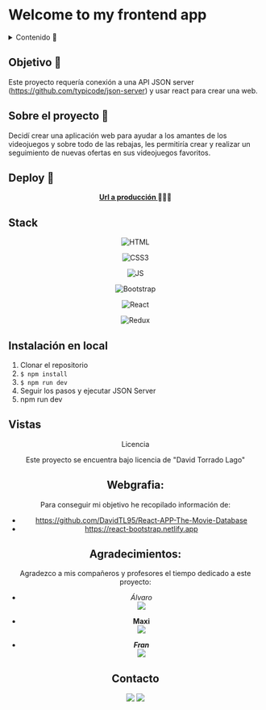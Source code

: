 # Welcome to my frontend app  

<details>
  <summary>Contenido 📝</summary>
  <ol>
    <li><a href="#objetivo-🎯">Objetivo</a></li>
    <li><a href="#sobre-el-proyecto-🔎">Sobre el proyecto</a></li>
    <li><a href="#deploy-🚀">Deploy</a></li>
    <li><a href="#stack">Stack</a></li>
    <li><a href="#instalación-en-local">Instalación</a></li>
    <li><a href="#vistas">Vistas</a></li>
    <li><a href="#licencia">Licencia</a></li>
    <li><a href="#webgrafia">Webgrafia</a></li>
    <li><a href="#agradecimientos">Agradecimientos</a></li>
    <li><a href="#contacto">Contacto</a></li>
  </ol>
</details>

## Objetivo 🎯
Este proyecto requería conexión a una API JSON server (https://github.com/typicode/json-server) y usar react para crear una web.

## Sobre el proyecto 🔎
Decidí crear una aplicación web para ayudar a los amantes de los videojuegos y sobre todo de las rebajas, les permitiría crear y realizar un seguimiento de nuevas ofertas en sus videojuegos favoritos.   
  
## Deploy 🚀
<div align="center">
    <a href="https://react-steam-nine.vercel.app"><strong>Url a producción </strong></a>🚀🚀🚀
</div>

## Stack
<div align="center">

  ![HTML](https://github.com/DavidTL95/React-APP-The-Movie-Database/assets/134488502/5fe1620d-3d3a-4268-bf8b-fccc67fe857e)
  
  ![CSS3](https://github.com/DavidTL95/React-APP-The-Movie-Database/assets/134488502/e7c03987-ec35-4309-8f28-44bcf60ae731)
  
  ![JS](https://github.com/DavidTL95/React-APP-The-Movie-Database/assets/134488502/19cae437-7fea-4710-a31b-e2da72325050)
  
  ![Bootstrap](https://github.com/DavidTL95/React-APP-The-Movie-Database/assets/134488502/b53ea6ed-1fc7-40d1-afbc-e51c78a31e45)
  
  ![React](https://github.com/DavidTL95/React-APP-The-Movie-Database/assets/134488502/3964546f-171c-4d5d-bde0-e552ba53280d)
  
  ![Redux](https://github.com/DavidTL95/React-APP-The-Movie-Database/assets/134488502/ca286e09-0b1e-484c-95e2-c208935db81f)

</div>

## Instalación en local
1. Clonar el repositorio
2. ` $ npm install `
3. ``` $ npm run dev ```
4. Seguir los pasos y ejecutar JSON Server
5. npm run dev

## Vistas
<div align="center" justify="center>
Home
![2023-08-13 18-08-08](https://github.com/DavidTL95/ReactSteam/assets/134488502/f3b5c6de-fbf1-4d67-b3cc-93dc74c02296)
Búsqueda
![2023-08-13 18-08-21](https://github.com/DavidTL95/ReactSteam/assets/134488502/0118272f-7021-4188-90e6-4d47e867d1da)
Register
![2023-08-13 18-09-18](https://github.com/DavidTL95/ReactSteam/assets/134488502/478b0a38-d6f9-4c51-9de8-e63ad98ea98f)
Login
![2023-08-13 18-08-35](https://github.com/DavidTL95/ReactSteam/assets/134488502/b19422fd-2e3e-4309-86ab-fedf41f41ca2)
Profile
![2023-08-13 18-09-06](https://github.com/DavidTL95/ReactSteam/assets/134488502/9f8ee434-b451-4fe2-8ca7-3b5159fd7f2c)
Admin
![2023-08-13 18-10-09](https://github.com/DavidTL95/ReactSteam/assets/134488502/5aec7686-01f2-47cf-ad41-01dbfb19ccf4)
Favoritos
![2023-08-13 18-08-51](https://github.com/DavidTL95/ReactSteam/assets/134488502/682f37f5-8dd8-427c-b415-203b05212ebe)

</div>

## Licencia
Este proyecto se encuentra bajo licencia de "David Torrado Lago"

## Webgrafia:
Para conseguir mi objetivo he recopilado información de:
- https://github.com/DavidTL95/React-APP-The-Movie-Database
- https://react-bootstrap.netlify.app

## Agradecimientos:

Agradezco a mis compañeros y profesores el tiempo dedicado a este proyecto:

- *Álvaro*  
<a href="https://github.com/Roekan" target="_blank"><img src="https://img.shields.io/badge/github-24292F?style=for-the-badge&logo=github&logoColor=white" target="_blank"></a> 

- **Maxi**  
<a href="https://www.github.com/MaxiChavez" target="_blank"><img src="https://img.shields.io/badge/github-24292F?style=for-the-badge&logo=github&logoColor=red" target="_blank"></a>

- ***Fran***  
<a href="https://www.github.com/friquelmesori" target="_blank"><img src="https://img.shields.io/badge/github-24292F?style=for-the-badge&logo=github&logoColor=green" target="_blank"></a> 

## Contacto

<a href = "mailto:david.torrado95@gmail.com"><img src="https://img.shields.io/badge/Gmail-C6362C?style=for-the-badge&logo=gmail&logoColor=white" target="_blank"></a>
<a href="https://www.linkedin.com/in/david-torrado-4b08121a6/" target="_blank"><img src="https://img.shields.io/badge/-LinkedIn-%230077B5?style=for-the-badge&logo=linkedin&logoColor=white" target="_blank"></a> 
</p>

